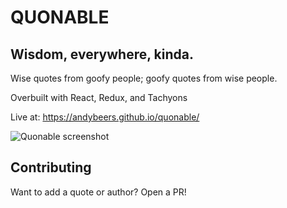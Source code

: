 # QUONABLE
## Wisdom, everywhere, kinda.

Wise quotes from goofy people; goofy quotes from wise people.

Overbuilt with React, Redux, and Tachyons

Live at: https://andybeers.github.io/quonable/

<img src="https://i.imgur.com/z5EEbmY.jpg" alt="Quonable screenshot">

## Contributing
Want to add a quote or author? Open a PR!
